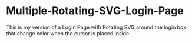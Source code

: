 # Multiple-Rotating-SVG-Login-Page
 This is my version of a Login Page with Rotating SVG around the login box that change color when the cursor is placed inside.
